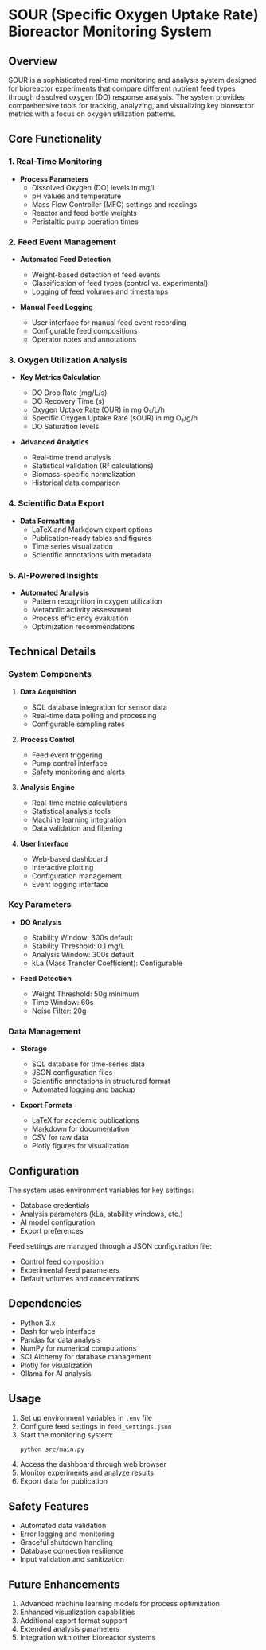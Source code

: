 # SOUR (Specific Oxygen Uptake Rate) Bioreactor Monitoring System

## Overview

SOUR is a sophisticated real-time monitoring and analysis system designed for bioreactor experiments that compare different nutrient feed types through dissolved oxygen (DO) response analysis. The system provides comprehensive tools for tracking, analyzing, and visualizing key bioreactor metrics with a focus on oxygen utilization patterns.

## Core Functionality

### 1. Real-Time Monitoring

- **Process Parameters**
  - Dissolved Oxygen (DO) levels in mg/L
  - pH values and temperature
  - Mass Flow Controller (MFC) settings and readings
  - Reactor and feed bottle weights
  - Peristaltic pump operation times

### 2. Feed Event Management

- **Automated Feed Detection**
  - Weight-based detection of feed events
  - Classification of feed types (control vs. experimental)
  - Logging of feed volumes and timestamps

- **Manual Feed Logging**
  - User interface for manual feed event recording
  - Configurable feed compositions
  - Operator notes and annotations

### 3. Oxygen Utilization Analysis

- **Key Metrics Calculation**
  - DO Drop Rate (mg/L/s)
  - DO Recovery Time (s)
  - Oxygen Uptake Rate (OUR) in mg O₂/L/h
  - Specific Oxygen Uptake Rate (sOUR) in mg O₂/g/h
  - DO Saturation levels

- **Advanced Analytics**
  - Real-time trend analysis
  - Statistical validation (R² calculations)
  - Biomass-specific normalization
  - Historical data comparison

### 4. Scientific Data Export

- **Data Formatting**
  - LaTeX and Markdown export options
  - Publication-ready tables and figures
  - Time series visualization
  - Scientific annotations with metadata

### 5. AI-Powered Insights

- **Automated Analysis**
  - Pattern recognition in oxygen utilization
  - Metabolic activity assessment
  - Process efficiency evaluation
  - Optimization recommendations

## Technical Details

### System Components

1. **Data Acquisition**
   - SQL database integration for sensor data
   - Real-time data polling and processing
   - Configurable sampling rates

2. **Process Control**
   - Feed event triggering
   - Pump control interface
   - Safety monitoring and alerts

3. **Analysis Engine**
   - Real-time metric calculations
   - Statistical analysis tools
   - Machine learning integration
   - Data validation and filtering

4. **User Interface**
   - Web-based dashboard
   - Interactive plotting
   - Configuration management
   - Event logging interface

### Key Parameters

- **DO Analysis**
  - Stability Window: 300s default
  - Stability Threshold: 0.1 mg/L
  - Analysis Window: 300s default
  - kLa (Mass Transfer Coefficient): Configurable

- **Feed Detection**
  - Weight Threshold: 50g minimum
  - Time Window: 60s
  - Noise Filter: 20g

### Data Management

- **Storage**
  - SQL database for time-series data
  - JSON configuration files
  - Scientific annotations in structured format
  - Automated logging and backup

- **Export Formats**
  - LaTeX for academic publications
  - Markdown for documentation
  - CSV for raw data
  - Plotly figures for visualization

## Configuration

The system uses environment variables for key settings:
- Database credentials
- Analysis parameters (kLa, stability windows, etc.)
- AI model configuration
- Export preferences

Feed settings are managed through a JSON configuration file:
- Control feed composition
- Experimental feed parameters
- Default volumes and concentrations

## Dependencies

- Python 3.x
- Dash for web interface
- Pandas for data analysis
- NumPy for numerical computations
- SQLAlchemy for database management
- Plotly for visualization
- Ollama for AI analysis

## Usage

1. Set up environment variables in `.env` file
2. Configure feed settings in `feed_settings.json`
3. Start the monitoring system:
   ```bash
   python src/main.py
   ```
4. Access the dashboard through web browser
5. Monitor experiments and analyze results
6. Export data for publication

## Safety Features

- Automated data validation
- Error logging and monitoring
- Graceful shutdown handling
- Database connection resilience
- Input validation and sanitization

## Future Enhancements

1. Advanced machine learning models for process optimization
2. Enhanced visualization capabilities
3. Additional export format support
4. Extended analysis parameters
5. Integration with other bioreactor systems
